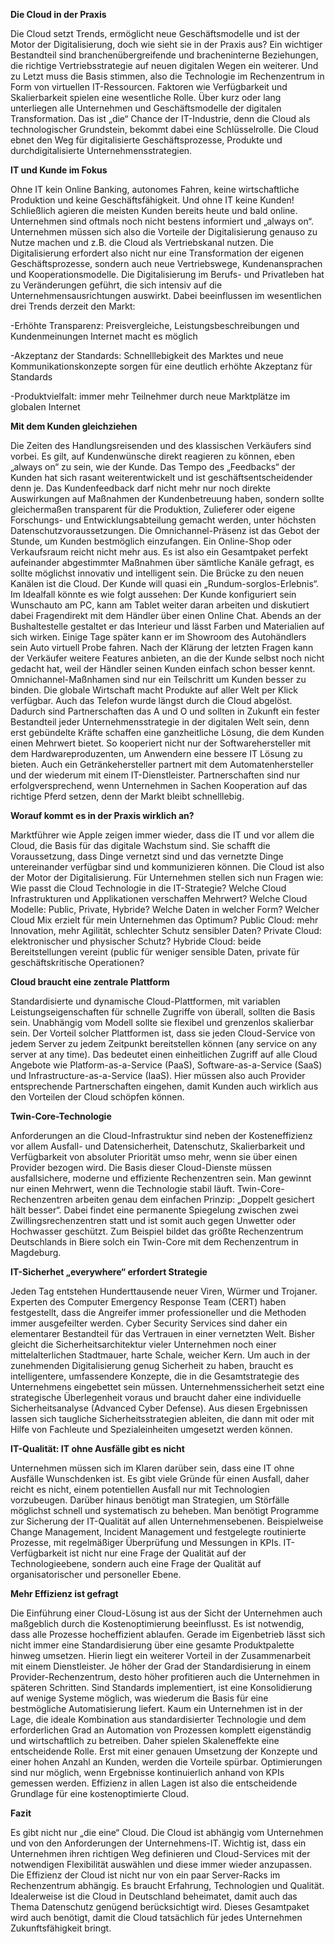 **Die Cloud in der Praxis**

Die Cloud setzt Trends, ermöglicht neue Geschäftsmodelle und ist der Motor der Digitalisierung, doch wie sieht sie in der Praxis aus? Ein wichtiger Bestandteil sind branchenübergreifende und bracheninterne Beziehungen, die richtige Vertriebsstrategie auf neuen digitalen Wegen ein weiterer. Und zu Letzt muss die Basis stimmen, also die Technologie im Rechenzentrum in Form von virtuellen IT-Ressourcen. Faktoren wie Verfügbarkeit und Skalierbarkeit spielen eine wesentliche Rolle. 
Über kurz oder lang unterliegen alle Unternehmen und Geschäftsmodelle der digitalen Transformation. Das ist „die“ Chance der IT-Industrie, denn die Cloud als technologischer Grundstein, bekommt dabei eine Schlüsselrolle. Die Cloud ebnet den Weg für digitalisierte Geschäftsprozesse, Produkte und durchdigitalisierte Unternehmensstrategien. 

**IT und Kunde im Fokus**

Ohne IT kein Online Banking, autonomes Fahren, keine wirtschaftliche Produktion und keine Geschäftsfähigkeit. Und ohne IT keine Kunden! Schließlich agieren die meisten Kunden bereits heute und bald online. Unternehmen sind oftmals noch nicht bestens informiert und „always on“. Unternehmen müssen sich also die Vorteile der Digitalisierung genauso zu Nutze machen und z.B. die Cloud als Vertriebskanal nutzen. Die Digitalisierung erfordert also nicht nur eine Transformation der eigenen Geschäftsprozesse, sondern auch neue Vertriebswege, Kundenansprachen und Kooperationsmodelle. 
Die Digitalisierung im Berufs- und Privatleben hat zu Veränderungen geführt, die sich intensiv auf die Unternehmensausrichtungen auswirkt. Dabei beeinflussen im wesentlichen drei Trends derzeit den Markt:

-Erhöhte Transparenz: Preisvergleiche, Leistungsbeschreibungen und Kundenmeinungen Internet macht es möglich 

-Akzeptanz der Standards: Schnelllebigkeit des Marktes und neue Kommunikationskonzepte sorgen für eine deutlich erhöhte Akzeptanz für Standards

-Produktvielfalt: immer mehr Teilnehmer durch neue Marktplätze im globalen Internet

**Mit dem Kunden gleichziehen**

Die Zeiten des Handlungsreisenden und des klassischen Verkäufers sind vorbei. Es gilt, auf Kundenwünsche direkt reagieren zu können, eben „always on“ zu sein, wie der Kunde. Das Tempo des „Feedbacks“ der Kunden hat sich rasant weiterentwickelt und ist geschäftsentscheidender denn je. Das Kundenfeedback darf nicht mehr nur noch direkte Auswirkungen auf Maßnahmen der Kundenbetreuung haben, sondern sollte gleichermaßen transparent für die Produktion, Zulieferer oder eigene Forschungs- und Entwicklungsabteilung gemacht werden, unter höchsten Datenschutzvoraussetzungen. 
Die Omnichannel-Präsenz ist das Gebot der Stunde, um Kunden bestmöglich einzufangen. Ein Online-Shop oder Verkaufsraum reicht nicht mehr aus. Es ist also ein Gesamtpaket perfekt aufeinander abgestimmter Maßnahmen über sämtliche Kanäle gefragt, es sollte möglichst innovativ und intelligent sein. Die Brücke zu den neuen Kanälen ist die Cloud. Der Kunde will quasi ein „Rundum-sorglos-Erlebnis“. Im Idealfall könnte es wie folgt aussehen: Der Kunde konfiguriert sein Wunschauto am PC, kann am Tablet weiter daran arbeiten und diskutiert dabei Fragendirekt mit dem Händler über einen Online Chat. Abends an der Bushaltestelle gestaltet er das Interieur und lässt Farben und Materialien auf sich wirken. Einige Tage später kann er im Showroom des Autohändlers sein Auto virtuell Probe fahren. Nach der Klärung der letzten Fragen kann der Verkäufer weitere Features anbieten, an die der Kunde selbst noch nicht gedacht hat, weil der Händler seinen Kunden einfach schon besser kennt. 
Omnichannel-Maßnhamen sind nur ein Teilschritt um Kunden besser zu binden. Die globale Wirtschaft macht Produkte auf aller Welt per Klick verfügbar. Auch das Telefon wurde längst durch die Cloud abgelöst. Dadurch sind Partnerschaften das A und O und sollten in Zukunft ein fester Bestandteil jeder Unternehmensstrategie in der digitalen Welt sein, denn erst gebündelte Kräfte schaffen eine ganzheitliche Lösung, die dem Kunden einen Mehrwert bietet. So kooperiert nicht nur der Softwarehersteller mit dem Hardwareproduzenten, um Anwendern eine bessere IT Lösung zu bieten. Auch ein Getränkehersteller partnert mit dem Automatenhersteller und der wiederum mit einem IT-Dienstleister. Partnerschaften sind nur erfolgversprechend, wenn Unternehmen in Sachen Kooperation auf das richtige Pferd setzen, denn der Markt bleibt schnelllebig. 

**Worauf kommt es in der Praxis wirklich an?**

Marktführer wie Apple zeigen immer wieder, dass die IT und vor allem die Cloud, die Basis für das digitale Wachstum sind. Sie schafft die Voraussetzung, dass Dinge vernetzt sind und das vernetzte Dinge untereinander verfügbar sind und kommunizieren können. Die Cloud ist also der Motor der Digitalisierung. Für Unternehmen stellen sich nun Fragen wie: Wie passt die Cloud Technologie in die IT-Strategie? Welche Cloud Infrastrukturen und Applikationen verschaffen Mehrwert? Welche Cloud Modelle: Public, Private, Hybride? Welche Daten in welcher Form? Welcher Cloud Mix erzielt für mein Unternehmen das Optimum? Public Cloud: mehr Innovation, mehr Agilität, schlechter Schutz sensibler Daten? Private Cloud: elektronischer und physischer Schutz? Hybride Cloud: beide Bereitstellungen vereint (public für weniger sensible Daten, private für geschäftskritische Operationen?

**Cloud braucht eine zentrale Plattform**

Standardisierte und dynamische Cloud-Plattformen, mit variablen Leistungseigenschaften für schnelle Zugriffe von überall, sollten die Basis sein. Unabhängig vom Modell sollte sie flexibel und grenzenlos skalierbar sein. Der Vorteil solcher Plattformen ist, dass sie jeden Cloud-Service von jedem Server zu jedem Zeitpunkt bereitstellen können (any service on any server at any time). Das bedeutet einen einheitlichen Zugriff auf alle Cloud Angebote wie Platform-as-a-Service (PaaS), Software-as-a-Service (SaaS) und Infrastructure-as-a-Service (IaaS). Hier müssen also auch Provider entsprechende Partnerschaften eingehen, damit Kunden auch wirklich aus den Vorteilen der Cloud schöpfen können. 

**Twin-Core-Technologie**

Anforderungen an die Cloud-Infrastruktur sind neben der Kosteneffizienz vor allem Ausfall- und Datensicherheit, Datenschutz, Skalierbarkeit und Verfügbarkeit von absoluter Priorität umso mehr, wenn sie über einen Provider bezogen wird. Die Basis dieser Cloud-Dienste müssen ausfallsichere, moderne und effiziente Rechenzentren sein. Man gewinnt nur einen Mehrwert, wenn die Technologie stabil läuft. Twin-Core-Rechenzentren arbeiten genau dem einfachen Prinzip: „Doppelt gesichert hält besser“. Dabei findet eine permanente Spiegelung zwischen zwei Zwillingsrechenzentren statt und ist somit auch gegen Unwetter oder Hochwasser geschützt. Zum Beispiel bildet das größte Rechenzentrum Deutschlands in Biere solch ein Twin-Core mit dem Rechenzentrum in Magdeburg. 

**IT-Sicherhet „everywhere“ erfordert Strategie**

Jeden Tag entstehen Hunderttausende neuer Viren, Würmer und Trojaner. Experten des Computer Emergency Response Team (CERT) haben festgestellt, dass die Angreifer immer professioneller und die Methoden immer ausgefeilter werden. Cyber Security Services sind daher ein elementarer Bestandteil für das Vertrauen in einer vernetzten Welt. Bisher gleicht die Sicherheitsarchitektur vieler Unternehmen noch einer mittelalterlichen Stadtmauer, harte Schale, weicher Kern. Um auch in der zunehmenden Digitalisierung genug Sicherheit zu haben, braucht es intelligentere, umfassendere Konzepte, die in die Gesamtstrategie des Unternehmens eingebettet sein müssen. Unternehmenssicherheit setzt eine strategische Überlegenheit voraus und braucht daher eine individuelle Sicherheitsanalyse (Advanced Cyber Defense). Aus diesen Ergebnissen lassen sich taugliche Sicherheitsstrategien ableiten, die dann mit oder mit Hilfe von Fachleute und Spezialeinheiten umgesetzt werden können. 

**IT-Qualität: IT ohne Ausfälle gibt es nicht**

Unternehmen müssen sich im Klaren darüber sein, dass eine IT ohne Ausfälle Wunschdenken ist. Es gibt viele Gründe für einen Ausfall, daher reicht es nicht, einem potentiellen Ausfall nur mit Technologien vorzubeugen. Darüber hinaus benötigt man Strategien, um Störfälle möglichst schnell und systematisch zu beheben. Man benötigt Programme zur Sicherung der IT-Qualität auf allen Unternehmensebenen. Beispielweise Change Management, Incident Management und festgelegte routinierte Prozesse, mit regelmäßiger Überprüfung und Messungen in KPIs. IT-Verfügbarkeit ist nicht nur eine Frage der Qualität auf der Technologieebene, sondern auch eine Frage der Qualität auf organisatorischer und personeller Ebene. 

**Mehr Effizienz ist gefragt**

Die Einführung einer Cloud-Lösung ist aus der Sicht der Unternehmen auch maßgeblich durch die Kostenoptimierung beeinflusst. Es ist notwendig, dass alle Prozesse hocheffizient ablaufen. Gerade im Eigenbetrieb lässt sich nicht immer eine Standardisierung über eine gesamte Produktpalette hinweg umsetzen. Hierin liegt ein weiterer Vorteil in der Zusammenarbeit mit einem Dienstleister. Je höher der Grad der Standardisierung in einem Provider-Rechenzentrum, desto höher profitieren auch die Unternehmen in späteren Schritten. Sind Standards implementiert, ist eine Konsolidierung auf wenige Systeme möglich, was wiederum die Basis für eine bestmögliche Automatisierung liefert. 
Kaum ein Unternehmen ist in der Lage, die ideale Kombination aus standardisierter Technologie und dem erforderlichen Grad an Automation von Prozessen komplett eigenständig und wirtschaftlich zu betreiben. Daher spielen Skaleneffekte eine entscheidende Rolle. Erst mit einer genauen Umsetzung der Konzepte und einer hohen Anzahl an Kunden, werden die Vorteile spürbar. Optimierungen sind nur möglich, wenn Ergebnisse kontinuierlich anhand von KPIs gemessen werden. Effizienz in allen Lagen ist also die entscheidende Grundlage für eine kostenoptimierte Cloud.

**Fazit**

Es gibt nicht nur „die eine“ Cloud. Die Cloud ist abhängig vom Unternehmen und von den Anforderungen der Unternehmens-IT. Wichtig ist, dass ein Unternehmen ihren richtigen Weg definieren und Cloud-Services mit der notwendigen Flexibilität auswählen und diese immer wieder anzupassen. Die Effizienz der Cloud ist nicht nur von ein paar Server-Racks im Rechenzentrum abhängig. Es braucht Erfahrung, Technologien und Qualität. Idealerweise ist die Cloud in Deutschland beheimatet, damit auch das Thema Datenschutz genügend berücksichtigt wird. Dieses Gesamtpaket wird auch benötigt, damit die Cloud tatsächlich für jedes Unternehmen Zukunftsfähigkeit bringt. 

